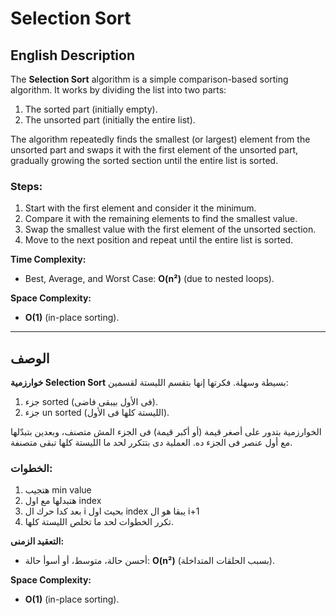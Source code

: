 # Selection Sort

## English Description
The **Selection Sort** algorithm is a simple comparison-based sorting algorithm. It works by dividing the list into two parts:
1. The sorted part (initially empty).
2. The unsorted part (initially the entire list).

The algorithm repeatedly finds the smallest (or largest) element from the unsorted part and swaps it with the first element of the unsorted part, gradually growing the sorted section until the entire list is sorted.

### Steps:
1. Start with the first element and consider it the minimum.
2. Compare it with the remaining elements to find the smallest value.
3. Swap the smallest value with the first element of the unsorted section.
4. Move to the next position and repeat until the entire list is sorted.

**Time Complexity:**
- Best, Average, and Worst Case: **O(n²)** (due to nested loops).

**Space Complexity:**
- **O(1)** (in-place sorting).

---

## الوصف 
**خوارزمية Selection Sort** بسيطة وسهلة. فكرتها إنها بتقسم الليستة لقسمين:  
1. جزء sorted (فى الأول بيبقى فاضى).  
2. جزء un sorted (الليستة كلها فى الأول).  

الخوارزمية بتدور على أصغر قيمة (أو أكبر قيمة) فى الجزء المش متصنف، وبعدين بتبدّلها مع أول عنصر فى الجزء ده. العملية دى بتتكرر لحد ما الليستة كلها تبقى متصنفة.

### الخطوات:
1. هتجيب min value 
2. هتبدلها مع اول index 
3. بعد كدا حرك ال i بحيث اول index يبقا هو ال i+1
4. تكرر الخطوات لحد ما تخلص الليستة كلها.


**التعقيد الزمنى:**
- أحسن حالة، متوسط، أو أسوأ حالة: **O(n²)** (بسبب الحلقات المتداخلة).  


**Space Complexity:**
- **O(1)** (in-place sorting).
